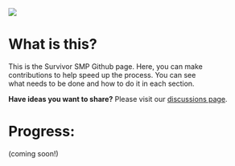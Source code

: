 ![](https://progress-bar.dev/<thepercentage>?title=<title>)


# What is this?
This is the Survivor SMP Github page.  Here, you can make <br>
contributions to help speed up the process.  You can see <br>
what needs to be done and how to do it in each section. <br>

<strong>Have ideas you want to share?</strong>  Please visit our
[discussions page](https://github.com/InTheProcess/Survivor_In_Minecraft/discussions/categories/ideas).


# Progress:
(coming soon!)
<!---
![Map progress: 5%](https://progress-bar.dev/5?title=Map) <br>
![Structures progress: 5%](https://progress-bar.dev/5?title=Structures) <br>
![Datapacks progress: 5%](https://progress-bar.dev/5?title=Datapacks) <br>
--->
